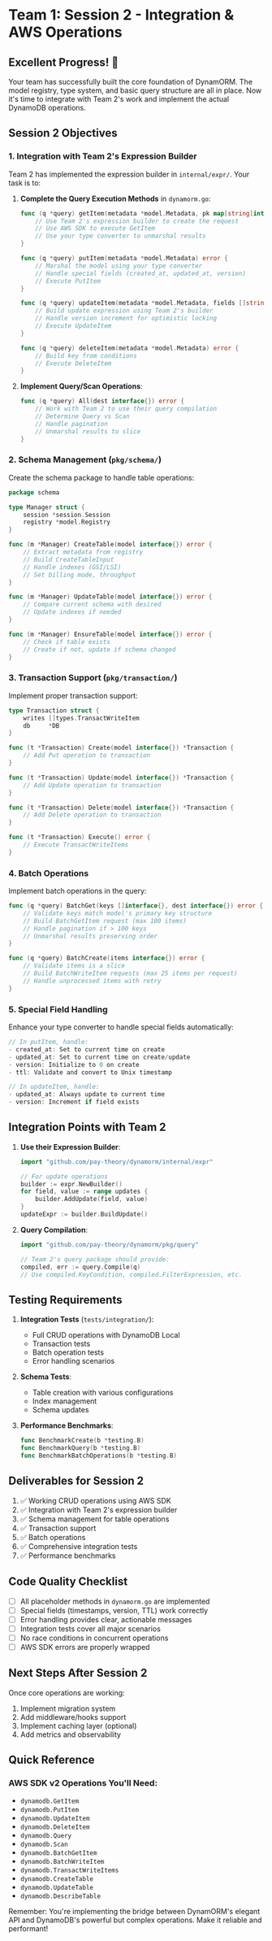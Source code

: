 # Team 1: Session 2 - Integration & AWS Operations

## Excellent Progress! 🎉

Your team has successfully built the core foundation of DynamORM. The model registry, type system, and basic query structure are all in place. Now it's time to integrate with Team 2's work and implement the actual DynamoDB operations.

## Session 2 Objectives

### 1. Integration with Team 2's Expression Builder

Team 2 has implemented the expression builder in `internal/expr/`. Your task is to:

1. **Complete the Query Execution Methods** in `dynamorm.go`:
   ```go
   func (q *query) getItem(metadata *model.Metadata, pk map[string]interface{}, dest interface{}) error {
       // Use Team 2's expression builder to create the request
       // Use AWS SDK to execute GetItem
       // Use your type converter to unmarshal results
   }
   
   func (q *query) putItem(metadata *model.Metadata) error {
       // Marshal the model using your type converter
       // Handle special fields (created_at, updated_at, version)
       // Execute PutItem
   }
   
   func (q *query) updateItem(metadata *model.Metadata, fields []string) error {
       // Build update expression using Team 2's builder
       // Handle version increment for optimistic locking
       // Execute UpdateItem
   }
   
   func (q *query) deleteItem(metadata *model.Metadata) error {
       // Build key from conditions
       // Execute DeleteItem
   }
   ```

2. **Implement Query/Scan Operations**:
   ```go
   func (q *query) All(dest interface{}) error {
       // Work with Team 2 to use their query compilation
       // Determine Query vs Scan
       // Handle pagination
       // Unmarshal results to slice
   }
   ```

### 2. Schema Management (`pkg/schema/`)

Create the schema package to handle table operations:

```go
package schema

type Manager struct {
    session *session.Session
    registry *model.Registry
}

func (m *Manager) CreateTable(model interface{}) error {
    // Extract metadata from registry
    // Build CreateTableInput
    // Handle indexes (GSI/LSI)
    // Set billing mode, throughput
}

func (m *Manager) UpdateTable(model interface{}) error {
    // Compare current schema with desired
    // Update indexes if needed
}

func (m *Manager) EnsureTable(model interface{}) error {
    // Check if table exists
    // Create if not, update if schema changed
}
```

### 3. Transaction Support (`pkg/transaction/`)

Implement proper transaction support:

```go
type Transaction struct {
    writes []types.TransactWriteItem
    db     *DB
}

func (t *Transaction) Create(model interface{}) *Transaction {
    // Add Put operation to transaction
}

func (t *Transaction) Update(model interface{}) *Transaction {
    // Add Update operation to transaction
}

func (t *Transaction) Delete(model interface{}) *Transaction {
    // Add Delete operation to transaction
}

func (t *Transaction) Execute() error {
    // Execute TransactWriteItems
}
```

### 4. Batch Operations

Implement batch operations in the query:

```go
func (q *query) BatchGet(keys []interface{}, dest interface{}) error {
    // Validate keys match model's primary key structure
    // Build BatchGetItem request (max 100 items)
    // Handle pagination if > 100 keys
    // Unmarshal results preserving order
}

func (q *query) BatchCreate(items interface{}) error {
    // Validate items is a slice
    // Build BatchWriteItem requests (max 25 items per request)
    // Handle unprocessed items with retry
}
```

### 5. Special Field Handling

Enhance your type converter to handle special fields automatically:

```go
// In putItem, handle:
- created_at: Set to current time on create
- updated_at: Set to current time on create/update
- version: Initialize to 0 on create
- ttl: Validate and convert to Unix timestamp

// In updateItem, handle:
- updated_at: Always update to current time
- version: Increment if field exists
```

## Integration Points with Team 2

1. **Use their Expression Builder**:
   ```go
   import "github.com/pay-theory/dynamorm/internal/expr"
   
   // For update operations
   builder := expr.NewBuilder()
   for field, value := range updates {
       builder.AddUpdate(field, value)
   }
   updateExpr := builder.BuildUpdate()
   ```

2. **Query Compilation**:
   ```go
   import "github.com/pay-theory/dynamorm/pkg/query"
   
   // Team 2's query package should provide:
   compiled, err := query.Compile(q)
   // Use compiled.KeyCondition, compiled.FilterExpression, etc.
   ```

## Testing Requirements

1. **Integration Tests** (`tests/integration/`):
   - Full CRUD operations with DynamoDB Local
   - Transaction tests
   - Batch operation tests
   - Error handling scenarios

2. **Schema Tests**:
   - Table creation with various configurations
   - Index management
   - Schema updates

3. **Performance Benchmarks**:
   ```go
   func BenchmarkCreate(b *testing.B)
   func BenchmarkQuery(b *testing.B)
   func BenchmarkBatchOperations(b *testing.B)
   ```

## Deliverables for Session 2

1. ✅ Working CRUD operations using AWS SDK
2. ✅ Integration with Team 2's expression builder
3. ✅ Schema management for table operations
4. ✅ Transaction support
5. ✅ Batch operations
6. ✅ Comprehensive integration tests
7. ✅ Performance benchmarks

## Code Quality Checklist

- [ ] All placeholder methods in `dynamorm.go` are implemented
- [ ] Special fields (timestamps, version, TTL) work correctly
- [ ] Error handling provides clear, actionable messages
- [ ] Integration tests cover all major scenarios
- [ ] No race conditions in concurrent operations
- [ ] AWS SDK errors are properly wrapped

## Next Steps After Session 2

Once core operations are working:
1. Implement migration system
2. Add middleware/hooks support
3. Implement caching layer (optional)
4. Add metrics and observability

## Quick Reference

### AWS SDK v2 Operations You'll Need:
- `dynamodb.GetItem`
- `dynamodb.PutItem`
- `dynamodb.UpdateItem`
- `dynamodb.DeleteItem`
- `dynamodb.Query`
- `dynamodb.Scan`
- `dynamodb.BatchGetItem`
- `dynamodb.BatchWriteItem`
- `dynamodb.TransactWriteItems`
- `dynamodb.CreateTable`
- `dynamodb.UpdateTable`
- `dynamodb.DescribeTable`

Remember: You're implementing the bridge between DynamORM's elegant API and DynamoDB's powerful but complex operations. Make it reliable and performant! 